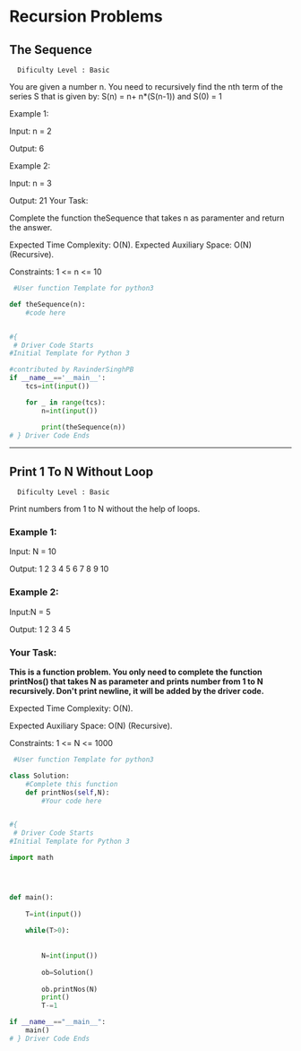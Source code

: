 # **Recursion Problems**
## **The Sequence**
      Dificulty Level : Basic
You are given a number n. You need to recursively find the nth term of the series S that is given by:
S(n) = n+ n*(S(n-1)) and S(0) = 1

Example 1:

  Input: n = 2

  Output: 6

Example 2:

  Input:
  n = 3

  Output: 21
  Your Task:

Complete the function theSequence that takes n as paramenter and return the answer.

Expected Time Complexity: O(N).
Expected Auxiliary Space: O(N) (Recursive).

 Constraints: 
1 <= n <= 10

```python
 #User function Template for python3

def theSequence(n):
    #code here


#{ 
 # Driver Code Starts
#Initial Template for Python 3

#contributed by RavinderSinghPB
if __name__=='__main__':
    tcs=int(input())

    for _ in range(tcs):
        n=int(input())

        print(theSequence(n))
# } Driver Code Ends
```
---

## **Print 1 To N Without Loop**
      Dificulty Level : Basic
  
 Print numbers from 1 to N without the help of loops.
### Example 1:
Input: N = 10

Output: 1 2 3 4 5 6 7 8 9 10

### Example 2:
Input:N = 5

Output: 1 2 3 4 5
 

### **Your Task:**
**This is a function problem. You only need to complete the function printNos() that takes N as parameter and prints number from 1 to N recursively. Don't print newline, it will be added by the driver code.**

Expected Time Complexity: O(N).

Expected Auxiliary Space: O(N) (Recursive).

Constraints: 1 <= N <= 1000 

```python
 #User function Template for python3

class Solution:    
    #Complete this function
    def printNos(self,N):
        #Your code here


#{ 
 # Driver Code Starts
#Initial Template for Python 3

import math




def main():
    
    T=int(input())
    
    while(T>0):
        
        
        N=int(input())
        
        ob=Solution()
        
        ob.printNos(N)
        print()
        T-=1

if __name__=="__main__":
    main()
# } Driver Code Ends
```

